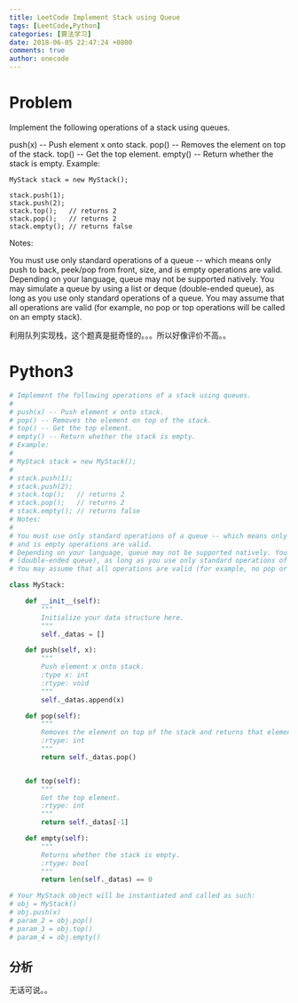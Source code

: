 ```yaml
---
title: LeetCode Implement Stack using Queue
tags: [LeetCode,Python]
categories: [算法学习]
date: 2018-06-05 22:47:24 +0800
comments: true
author: onecode
---
```

# Problem

Implement the following operations of a stack using queues.

push(x) -- Push element x onto stack.
pop() -- Removes the element on top of the stack.
top() -- Get the top element.
empty() -- Return whether the stack is empty.
Example:

```
MyStack stack = new MyStack();

stack.push(1);
stack.push(2);  
stack.top();   // returns 2
stack.pop();   // returns 2
stack.empty(); // returns false
```

Notes:

You must use only standard operations of a queue -- which means only push to back, peek/pop from front, size, and is empty operations are valid.
Depending on your language, queue may not be supported natively. You may simulate a queue by using a list or deque (double-ended queue), as long as you use only standard operations of a queue.
You may assume that all operations are valid (for example, no pop or top operations will be called on an empty stack).

利用队列实现栈，这个题真是挺奇怪的。。。所以好像评价不高。。

<!--break-->

# Python3

``` python
# Implement the following operations of a stack using queues.
#
# push(x) -- Push element x onto stack.
# pop() -- Removes the element on top of the stack.
# top() -- Get the top element.
# empty() -- Return whether the stack is empty.
# Example:
#
# MyStack stack = new MyStack();
#
# stack.push(1);
# stack.push(2);
# stack.top();   // returns 2
# stack.pop();   // returns 2
# stack.empty(); // returns false
# Notes:
#
# You must use only standard operations of a queue -- which means only push to back, peek/pop from front, size,
# and is empty operations are valid.
# Depending on your language, queue may not be supported natively. You may simulate a queue by using a list or deque
# (double-ended queue), as long as you use only standard operations of a queue.
# You may assume that all operations are valid (for example, no pop or top operations will be called on an empty stack).

class MyStack:

    def __init__(self):
        """
        Initialize your data structure here.
        """
        self._datas = []

    def push(self, x):
        """
        Push element x onto stack.
        :type x: int
        :rtype: void
        """
        self._datas.append(x)

    def pop(self):
        """
        Removes the element on top of the stack and returns that element.
        :rtype: int
        """
        return self._datas.pop()


    def top(self):
        """
        Get the top element.
        :rtype: int
        """
        return self._datas[-1]

    def empty(self):
        """
        Returns whether the stack is empty.
        :rtype: bool
        """
        return len(self._datas) == 0

# Your MyStack object will be instantiated and called as such:
# obj = MyStack()
# obj.push(x)
# param_2 = obj.pop()
# param_3 = obj.top()
# param_4 = obj.empty()

```

## 分析

无话可说。。